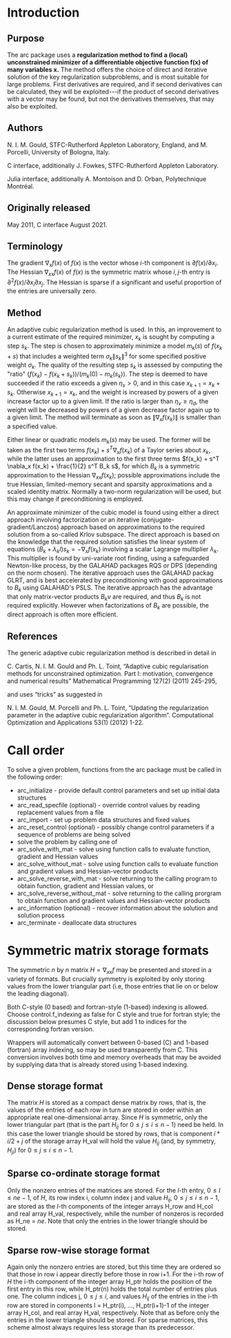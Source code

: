 # Introduction

## Purpose

The arc package uses a **regularization method to find a (local)
unconstrained minimizer of a differentiable objective function
$\mathbf{f(x)}$ of many variables $\mathbf{x}$.**
The method offers the choice of
direct and iterative solution of the key regularization subproblems, and
is most suitable for large problems. First derivatives are required,
and if second derivatives can be calculated, they will be exploited---if
the product of second derivatives with a vector may be found, but
not the derivatives themselves, that may also be exploited.

## Authors

N. I. M. Gould, STFC-Rutherford Appleton Laboratory, England,
and M. Porcelli, University of Bologna, Italy.

C interface, additionally J. Fowkes, STFC-Rutherford Appleton Laboratory.

Julia interface, additionally A. Montoison and D. Orban, Polytechnique Montréal.

## Originally released

May 2011, C interface August 2021.

## Terminology

The gradient $\nabla_x f(x)$ of $f(x)$ is the vector whose
$i$-th component is $\partial f(x)/\partial x_i$.
The Hessian $\nabla_{xx} f(x)$ of $f(x)$ is the symmetric matrix
whose $i,j$-th entry is $\partial^2 f(x)/\partial x_i \partial x_j$.
The Hessian is sparse if a significant and useful proportion of the
entries are universally zero.

## Method

An adaptive cubic regularization method is used.
In this, an improvement to a current
estimate of the required minimizer, $x_k$ is sought by computing a
step $s_k$. The step is chosen to approximately minimize a model
$m_k(s)$ of $f(x_k + s)$ that includes a weighted term
$\sigma_k \|s_k\|^3$ for some specified positive weight
$\sigma_k$. The quality of the resulting step $s_k$ is
assessed by computing the "ratio"
$(f(x_k) - f(x_k + s_k))/ (m_k(0) - m_k(s_k))$.
The step is deemed to have succeeded if the ratio exceeds a given
$\eta_s > 0$, and in this case $x_{k+1} = x_k + s_k$.
Otherwise $x_{k+1} = x_k$, and the weight is increased by
powers of a given increase factor up to a given limit. If the ratio is
larger than $\eta_v \geq \eta_d$, the weight will be decreased by
powers of a given decrease factor again up to a given limit. The method
will terminate as soon as $\|\nabla_x f(x_k)\|$ is smaller than
a specified value.

Either linear or quadratic models $m_k(s)$ may be used.
The former will be taken as the first two terms
$f(x_k) + s^T \nabla_x f(x_k)$
of a Taylor series about $x_k$, while the latter uses an
approximation to the first three terms
$f(x_k) + s^T \nabla_x f(x_k) + \frac{1}{2} s^T B_k s$,
for which $B_k$ is a symmetric approximation to the Hessian
$\nabla_{xx}f(x_k)$; possible approximations include the
true Hessian, limited-memory secant and sparsity approximations and
a scaled identity matrix. Normally a two-norm regularization will be used,
but this may change if preconditioning is employed.

An approximate minimizer of the cubic model
is found using either a direct approach involving factorization or an
iterative (conjugate-gradient/Lanczos) approach based on approximations
to the required solution from a so-called Krlov subspace. The direct
approach is based on the knowledge that the required solution
satisfies the linear system of equations
$(B_k + \lambda_k I) s_k = - \nabla_x f(x_k)$
involving a scalar Lagrange multiplier $\lambda_k$.
This multiplier is found by uni-variate root finding, using a safeguarded
Newton-like process, by the GALAHAD packages RQS or DPS
(depending on the norm chosen). The iterative approach
uses the GALAHAD packag GLRT, and is best accelerated by preconditioning
with good approximations to $B_k$ using GALAHAD's PSLS.
The iterative approach has the advantage that only matrix-vector products
$B_k v$ are required, and thus $B_k$ is not required
explicitly. However when factorizations of $B_k$ are possible,
the direct approach is often more efficient.

## References

The generic adaptive cubic regularization method is described in detail in

C. Cartis, N. I. M. Gould and Ph. L. Toint,
“Adaptive cubic regularisation methods for unconstrained optimization.
Part I: motivation, convergence and numerical results”
Mathematical Programming 127(2) (2011) 245-295,

and uses “tricks” as suggested in

N. I. M. Gould, M. Porcelli and Ph. L. Toint,
“Updating the regularization parameter in the adaptive cubic regularization
algorithm”.
Computational Optimization and Applications 53(1) (2012) 1-22.

# Call order

To solve a given problem, functions from the arc package must be called
in the following order:

- arc\_initialize - provide default control parameters and
set up initial data structures
- arc\_read\_specfile (optional) - override control values
by reading replacement values from a file
- arc\_import - set up problem data structures and fixed
values
- arc\_reset\_control (optional) - possibly change control
parameters if a sequence of problems are being solved
- solve the problem by calling one of
 - arc\_solve\_with\_mat - solve using function calls to
 evaluate function, gradient and Hessian values
 - arc\_solve\_without\_mat - solve using function calls to
 evaluate function and gradient values and Hessian-vector products
 - arc\_solve\_reverse\_with\_mat - solve returning to the
 calling program to obtain function, gradient and Hessian values, or
 - arc\_solve\_reverse\_without\_mat - solve returning to the
 calling prorgram to obtain function and gradient values and
 Hessian-vector products
- arc\_information (optional) - recover information about
the solution and solution process
- arc\_terminate - deallocate data structures

#  Symmetric matrix storage formats

The symmetric $n$ by $n$ matrix $H = \nabla_{xx}f$ may be
presented and stored in a variety of formats. But crucially symmetry is
exploited by only storing values from the lower triangular part
(i.e, those entries that lie on or below the leading diagonal).

Both C-style (0 based) and fortran-style (1-based) indexing is allowed.
Choose control.f_indexing as false for C style and true for
fortran style; the discussion below presumes C style, but add 1 to
indices for the corresponding fortran version.

Wrappers will automatically convert between 0-based (C) and 1-based
(fortran) array indexing, so may be used transparently from C. This
conversion involves both time and memory overheads that may be avoided
by supplying data that is already stored using 1-based indexing.

## Dense storage format

The matrix $H$ is stored as a compact dense matrix by rows, that is,
the values of the entries of each row in turn are
stored in order within an appropriate real one-dimensional array.
Since $H$ is symmetric, only the lower triangular part (that is the part
$H_{ij}$ for $0 \leq j \leq i \leq n-1$) need be held.
In this case the lower triangle should be stored by rows, that is
component $i \ast i / 2 + j$ of the storage array H_val
will hold the value $H_{ij}$ (and, by symmetry, $H_{ji}$)
for $0 \leq j \leq i \leq n-1$.

##  Sparse co-ordinate storage format

Only the nonzero entries of the matrices are stored.
For the $l$-th entry, $0 \leq l \leq ne-1$, of $H$,
its row index i, column index j
and value $H_{ij}$, $0 \leq j \leq i \leq n-1$, are stored as
the $l$-th components of the integer arrays H_row and
H_col and real array H_val, respectively, while the number of nonzeros
is recorded as H_ne = $ne$.
Note that only the entries in the lower triangle should be stored.

##  Sparse row-wise storage format

Again only the nonzero entries are stored, but this time
they are ordered so that those in row i appear directly before those
in row i+1. For the i-th row of $H$ the i-th component of the
integer array H_ptr holds the position of the first entry in this row,
while H_ptr(n) holds the total number of entries plus one.
The column indices j, $0 \leq j \leq i$, and values
$H_{ij}$ of the entries in the i-th row are stored in components
l = H_ptr(i), $\ldots$, H_ptr(i+1)-1 of the
integer array H_col, and real array H_val, respectively.
Note that as before only the entries in the lower triangle should be stored.
For sparse matrices, this scheme almost always requires less storage than
its predecessor.
